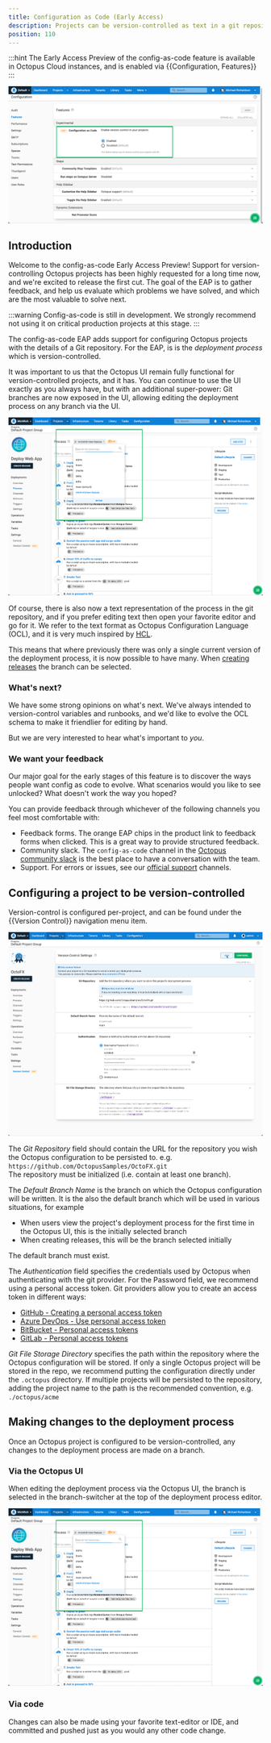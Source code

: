 ```yaml
---
title: Configuration as Code (Early Access) 
description: Projects can be version-controlled as text in a git repository 
position: 110 
---
```


:::hint
The Early Access Preview of the config-as-code feature is available in Octopus Cloud instances, and is enabled via {{Configuration, Features}}
:::

![Config as code feature toggle](config-as-code-feature-toggle.png "width=500")

## Introduction 

Welcome to the config-as-code Early Access Preview!  Support for version-controlling Octopus projects has been highly requested for a long time now, and we're excited to release the first cut. The goal of the EAP is to gather feedback, and help us evaluate which problems we have solved, and which are the most valuable to solve next.  

:::warning
Config-as-code is still in development. We strongly recommend not using it on critical production projects at this stage.
:::

The config-as-code EAP adds support for configuring Octopus projects with the details of a Git repository.  For the EAP, is is the _deployment process_ which is version-controlled.  

It was important to us that the Octopus UI remain fully functional for version-controlled projects, and it has.  You can continue to use the UI exactly as you always have, but with an additional super-power: Git branches are now exposed in the UI, allowing editing the deployment process on any branch via the UI. 

![Branch-switcher UI](branch-switcher-ui.png "width=500")

Of course, there is also now a text representation of the process in the git repository, and if you prefer editing text then open your favorite editor and go for it.  We refer to the text format as Octopus Configuration Language (OCL), and it is very much inspired by [HCL](https://github.com/hashicorp/hcl).

This means that where previously there was only a single current version of the deployment process, it is now possible to have many. When [creating releases](#creating-releases) the branch can be selected. 

### What's next?

We have some strong opinions on what's next.  We've always intended to version-control variables and runbooks, and we'd like to evolve the OCL schema to make it friendlier for editing by hand.  

But we are very interested to hear what's important to _you_. 

### We want your feedback

Our major goal for the early stages of this feature is to discover the ways people want config as code to evolve.  What scenarios would you like to see unlocked?  What doesn't work the way you hoped? 

You can provide feedback through whichever of the following channels you feel most comfortable with: 

- Feedback forms.  The orange EAP chips in the product link to feedback forms when clicked. This is a great way to provide structured feedback. 
- Community slack. The `config-as-code` channel in the [Octopus community slack](https://octopus.com/slack) is the best place to have a conversation with the team.
- Support. For errors or issues, see our [official support](https://octopus.com/support) channels. 

## Configuring a project to be version-controlled 

Version-control is configured per-project, and can be found under the {{Version Control}} navigation menu item. 

![Version-control configuration UI](version-control-configuration.png "width=500")

The _Git Repository_ field should contain the URL for the repository you wish the Octopus configuration to be persisted to. e.g. `https://github.com/OctopusSamples/OctoFX.git`  
The repository must be initialized (i.e. contain at least one branch).

The _Default Branch Name_ is the branch on which the Octopus configuration will be written. It is the also the default branch which will be used in various situations, for example
- When users view the project's deployment process for the first time in the Octopus UI, this is the initially selected branch 
- When creating releases, this will be the branch selected initially

The default branch must exist.

The _Authentication_ field specifies the credentials used by Octopus when authenticating with the git provider.  For the Password field, we recommend using a personal access token. Git providers allow you to create an access token in different ways:

* [GitHub - Creating a personal access token](https://docs.github.com/en/authentication/keeping-your-account-and-data-secure/creating-a-personal-access-token)
* [Azure DevOps - Use personal access token](https://docs.microsoft.com/en-us/azure/devops/organizations/accounts/use-personal-access-tokens-to-authenticate)
* [BitBucket - Personal access tokens](https://confluence.atlassian.com/bitbucketserver063/personal-access-tokens-972354166.html)
* [GitLab - Personal access tokens](https://docs.gitlab.com/ee/user/profile/personal_access_tokens.html)

_Git File Storage Directory_ specifies the path within the repository where the Octopus configuration will be stored.  If only a single Octopus project will be stored in the repo, we recommend putting the configuration directly under the `.octopus` directory. If multiple projects will be persisted to the repository, adding the project name to the path is the recommended convention, e.g. `./octopus/acme`

## Making changes to the deployment process 

Once an Octopus project is configured to be version-controlled, any changes to the deployment process are made on a branch. 

### Via the Octopus UI

When editing the deployment process via the Octopus UI, the branch is selected in the branch-switcher at the top of the deployment process editor.

![Branch-switcher user-interface](branch-switcher-ui.png "width=500")

### Via code

Changes can also be made using your favorite text-editor or IDE, and committed and pushed just as you would any other code change. 
